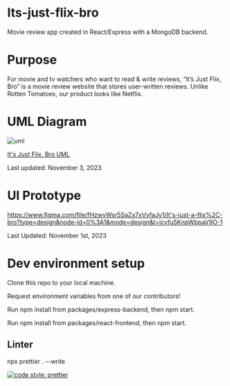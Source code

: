# Its-just-flix-bro

Movie review app created in React/Express with a MongoDB backend.

# Purpose

For movie and tv watchers who want to read & write reviews, “It’s Just Flix, Bro” is a movie review website that stores user-written reviews. Unlike Rotten Tomatoes, our product looks like Netflix.

# UML Diagram

![uml](https://github.com/KyleQ1/Its-just-flix-bro/assets/102489587/511f0bbd-34ea-4842-9e4e-863af5e7db2c)

[It's Just Flix, Bro UML](https://docs.google.com/document/d/1ooUqYj7PsnQQRAP-2vJvGBsUlYptZzbrD936UwLtEYs/edit?usp=sharing)

Last updated: November 3, 2023

# UI Prototype

https://www.figma.com/file/fHzwvWsr5SaZx7xVyfaJy1/It's-just-a-flix%2C-bro?type=design&node-id=0%3A1&mode=design&t=icvfu5KnpWbpaV9O-1

Last Updated: November 1st, 2023

# Dev environment setup

Clone this repo to your local machine.

Request environment variables from one of our contributors!

Run npm install from packages/express-backend, then npm start.

Run npm install from packages/react-frontend, then npm start.

## Linter

npx prettier . --write

[![code style: prettier](https://img.shields.io/badge/code_style-prettier-ff69b4.svg?style=flat-square)](https://github.com/prettier/prettier)
